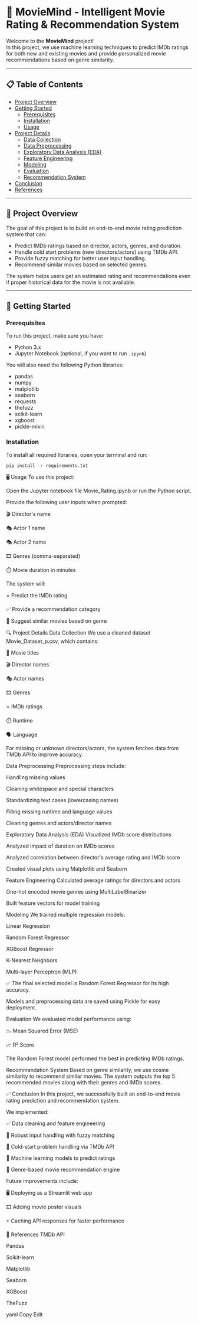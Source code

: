 # 🎥 MovieMind - Intelligent Movie Rating & Recommendation System

Welcome to the **MovieMind** project!  
In this project, we use machine learning techniques to predict IMDb ratings for both new and existing movies and provide personalized movie recommendations based on genre similarity.

---

## 📋 Table of Contents

- [Project Overview](#project-overview)
- [Getting Started](#getting-started)
  - [Prerequisites](#prerequisites)
  - [Installation](#installation)
  - [Usage](#usage)
- [Project Details](#project-details)
  - [Data Collection](#data-collection)
  - [Data Preprocessing](#data-preprocessing)
  - [Exploratory Data Analysis (EDA)](#exploratory-data-analysis-eda)
  - [Feature Engineering](#feature-engineering)
  - [Modeling](#modeling)
  - [Evaluation](#evaluation)
  - [Recommendation System](#recommendation-system)
- [Conclusion](#conclusion)
- [References](#references)

---

## 📖 Project Overview

The goal of this project is to build an end-to-end movie rating prediction system that can:
- Predict IMDb ratings based on director, actors, genres, and duration.
- Handle cold start problems (new directors/actors) using TMDb API.
- Provide fuzzy matching for better user input handling.
- Recommend similar movies based on selected genres.

The system helps users get an estimated rating and recommendations even if proper historical data for the movie is not available.

---

## 🚀 Getting Started

### Prerequisites

To run this project, make sure you have:

- Python 3.x
- Jupyter Notebook (optional, if you want to run `.ipynb`)

You will also need the following Python libraries:

- pandas
- numpy
- matplotlib
- seaborn
- requests
- thefuzz
- scikit-learn
- xgboost
- pickle-mixin

### Installation

To install all required libraries, open your terminal and run:

```bash
pip install -r requirements.txt
```

🖥️ Usage
To use this project:

Open the Jupyter notebook file Movie_Rating.ipynb or run the Python script.

Provide the following user inputs when prompted:

🎬 Director's name

🎭 Actor 1 name

🎭 Actor 2 name

🎞️ Genres (comma-separated)

⏱️ Movie duration in minutes

The system will:

⭐ Predict the IMDb rating

✅ Provide a recommendation category

🎯 Suggest similar movies based on genre

🔍 Project Details
Data Collection
We use a cleaned dataset Movie_Dataset_p.csv, which contains:

🎥 Movie titles

🎬 Director names

🎭 Actor names

🎞️ Genres

⭐ IMDb ratings

⏱️ Runtime

🗣️ Language

For missing or unknown directors/actors, the system fetches data from TMDb API to improve accuracy.

Data Preprocessing
Preprocessing steps include:

Handling missing values

Cleaning whitespace and special characters

Standardizing text cases (lowercasing names)

Filling missing runtime and language values

Cleaning genres and actors/director names

Exploratory Data Analysis (EDA)
Visualized IMDb score distributions

Analyzed impact of duration on IMDb scores

Analyzed correlation between director's average rating and IMDb score

Created visual plots using Matplotlib and Seaborn

Feature Engineering
Calculated average ratings for directors and actors

One-hot encoded movie genres using MultiLabelBinarizer

Built feature vectors for model training

Modeling
We trained multiple regression models:

Linear Regression

Random Forest Regressor

XGBoost Regressor

K-Nearest Neighbors

Multi-layer Perceptron (MLP)

✅ The final selected model is Random Forest Regressor for its high accuracy.

Models and preprocessing data are saved using Pickle for easy deployment.

Evaluation
We evaluated model performance using:

📉 Mean Squared Error (MSE)

📈 R² Score

The Random Forest model performed the best in predicting IMDb ratings.

Recommendation System
Based on genre similarity, we use cosine similarity to recommend similar movies.
The system outputs the top 5 recommended movies along with their genres and IMDb scores.

✅ Conclusion
In this project, we successfully built an end-to-end movie rating prediction and recommendation system.

We implemented:

✅ Data cleaning and feature engineering

🧩 Robust input handling with fuzzy matching

🌟 Cold-start problem handling via TMDb API

🔮 Machine learning models to predict ratings

🎯 Genre-based movie recommendation engine

Future improvements include:

🖥️ Deploying as a Streamlit web app

🎞️ Adding movie poster visuals

⚡ Caching API responses for faster performance

🔗 References
TMDb API

Pandas

Scikit-learn

Matplotlib

Seaborn

XGBoost

TheFuzz

yaml
Copy
Edit

